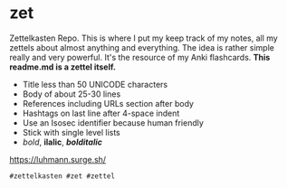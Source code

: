 # zet
Zettelkasten Repo. This is where I put my keep track of my notes, all my zettels about almost anything and everything. The idea is rather simple really and very powerful. It's the resource of my Anki flashcards.
**This readme.md is a zettel itself.**

* Title less than 50 UNICODE characters
* Body of about 25-30 lines
* References including URLs section after body
* Hashtags on last line after 4-space indent
* Use an Isosec identifier because human friendly
* Stick with single level lists
* *bold*, **ilalic**, ***bolditalic***

https://luhmann.surge.sh/

    #zettelkasten #zet #zettel
